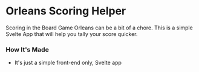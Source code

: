 # Orleans Scoring Helper

Scoring in the Board Game Orleans can be a bit of a chore.
This is a simple Svelte App that will help you tally your score quicker.

### How It's Made

- It's just a simple front-end only, Svelte app
